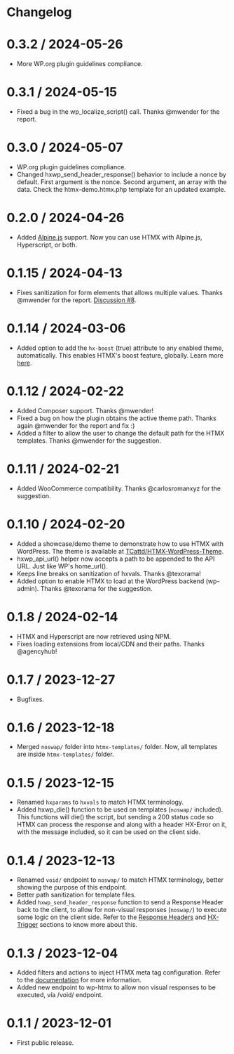 # Changelog

# 0.3.2 / 2024-05-26
- More WP.org plugin guidelines compliance.

# 0.3.1 / 2024-05-15
- Fixed a bug in the wp_localize_script() call. Thanks @mwender for the report.

# 0.3.0 / 2024-05-07
- WP.org plugin guidelines compliance.
- Changed hxwp_send_header_response() behavior to include a nonce by default. First argument is the nonce. Second argument, an array with the data. Check the htmx-demo.htmx.php template for an updated example.

# 0.2.0 / 2024-04-26
- Added [Alpine.js](https://alpinejs.dev/) support. Now you can use HTMX with Alpine.js, Hyperscript, or both.

# 0.1.15 / 2024-04-13
- Fixes sanitization for form elements that allows multiple values. Thanks @mwender for the report. [Discussion #8](https://github.com/TCattd/HTMX-API-WP/discussions/8).

# 0.1.14 / 2024-03-06
- Added option to add the `hx-boost` (true) attribute to any enabled theme, automatically. This enables HTMX's boost feature, globally. Learn more [here](https://htmx.org/attributes/hx-boost/).

# 0.1.12 / 2024-02-22
- Added Composer support. Thanks @mwender!
- Fixed a bug on how the plugin obtains the active theme path. Thanks again @mwender for the report and fix :)
- Added a filter to allow the user to change the default path for the HTMX templates. Thanks @mwender for the suggestion.

# 0.1.11 / 2024-02-21
- Added WooCommerce compatibility. Thanks @carlosromanxyz for the suggestion.

# 0.1.10 / 2024-02-20
- Added a showcase/demo theme to demonstrate how to use HTMX with WordPress. The theme is available at [TCattd/HTMX-WordPress-Theme](https://github.com/TCattd/HTMX-WordPress-Theme).
- hxwp_api_url() helper now accepts a path to be appended to the API URL. Just like WP's home_url().
- Keeps line breaks on sanitization of hxvals. Thanks @texorama!
- Added option to enable HTMX to load at the WordPress backend (wp-admin). Thanks @texorama for the suggestion.

# 0.1.8 / 2024-02-14
- HTMX and Hyperscript are now retrieved using NPM.
- Fixes loading extensions from local/CDN and their paths. Thanks @agencyhub!

# 0.1.7 / 2023-12-27
- Bugfixes.

# 0.1.6 / 2023-12-18
- Merged `noswap/` folder into `htmx-templates/` folder. Now, all templates are inside `htmx-templates/` folder.

# 0.1.5 / 2023-12-15
- Renamed `hxparams` to `hxvals` to match HTMX terminology.
- Added hxwp_die() function to be used on templates (`noswap/` included). This functions will die() the script, but sending a 200 status code so HTMX can process the response and along with a header HX-Error on it, with the message included, so it can be used on the client side.

# 0.1.4 / 2023-12-13
- Renamed `void/` endpoint to `noswap/` to match HTMX terminology, better showing the purpose of this endpoint.
- Better path sanitization for template files.
- Added `hxwp_send_header_response` function to send a Response Header back to the client, to allow for non-visual responses (`noswap/`) to execute some logic on the client side. Refer to the [Response Headers](https://htmx.org/docs/#response-headers) and [HX-Trigger](https://htmx.org/headers/hx-trigger/) sections to know more about this.

# 0.1.3 / 2023-12-04
- Added filters and actions to inject HTMX meta tag configuration. Refer to the [documentation](https://htmx.org/docs/#config) for more information.
- Added new endpoint to wp-htmx to allow non visual responses to be executed, vía /void/ endpoint.

# 0.1.1 / 2023-12-01
- First public release.
